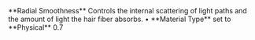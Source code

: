 <tr>
<td>**Radial Smoothness**</td>
<td>Controls the internal scattering of light paths and the amount of light the hair fiber absorbs.</td>
<td>&#8226; **Material Type** set to **Physical**</td>
<td>0.7</td>
</tr>
